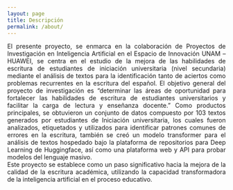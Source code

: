 ```yaml
---
layout: page
title: Descripción
permalink: /about/
---
```

<div style="text-align: justify;">
El presente proyecto, se enmarca en la colaboración de Proyectos de Investigación en Inteligencia Artificial en el Espacio de Innovación UNAM – HUAWEI, se centra en el estudio de la mejora de las habilidades de escritura de estudiantes de iniciación universitaria (nivel secundaria) mediante el análisis de textos para la identificación tanto de aciertos como problemas recurrentes en la escritura del español. El objetivo general del proyecto de investigación es “determinar las áreas de oportunidad para fortalecer las habilidades de escritura de estudiantes universitarios y facilitar la carga de lectura y enseñanza docente.” Como productos principales, se obtuvieron un conjunto de datos compuesto por 103 textos generados por estudiantes de Iniciación universitaria, los cuales fueron analizados, etiquetados y utilizados para identificar patrones comunes de errores en la escritura, también se creó un modelo  transformer para el análisis de textos hospedado bajo la plataforma de repositorios para Deep Learning de Huggingface, así como una plataforma web y API para probar modelos del lenguaje masivo. 
<br>
Este proyecto se establece como un paso significativo hacia la mejora de la calidad de la escritura académica, utilizando la capacidad transformadora de la inteligencia artificial en el proceso educativo.

</div>



